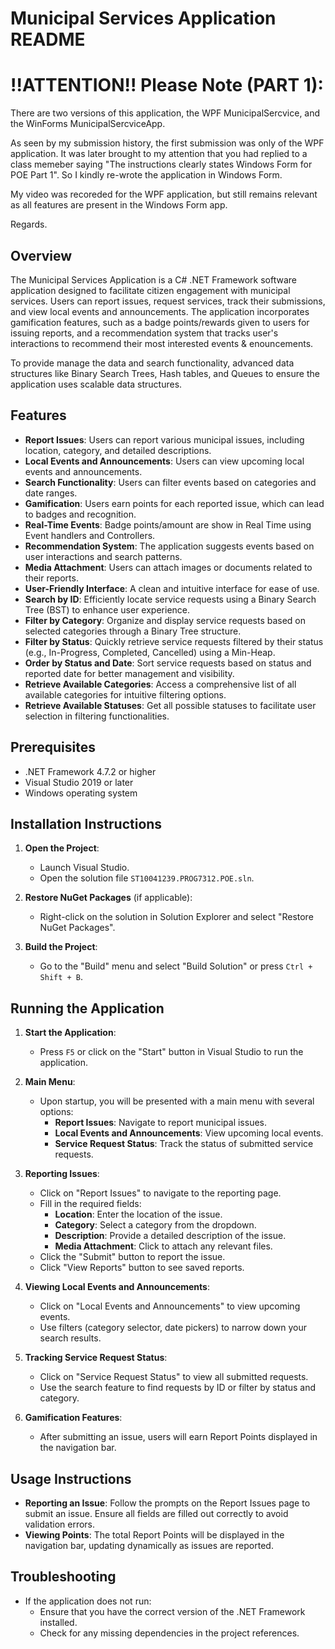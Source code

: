 # Municipal Services Application README

# !!ATTENTION!! Please Note (PART 1):

There are two versions of this application, the WPF MunicipalSercvice, and the WinForms MunicipalSercviceApp.

As seen by my submission history, the first submission was only of the WPF application.
It was later brought to my attention that you had replied to a class memeber saying "The instructions clearly states Windows Form for POE Part 1".
So I kindly re-wrote the application in Windows Form.

My video was recoreded for the WPF application, but still remains relevant as all features are present in the Windows Form app.

Regards.

## Overview

The Municipal Services Application is a C# .NET Framework software application designed to facilitate citizen engagement with municipal services. Users can report issues, request services, track their submissions, and view local events and announcements. The application incorporates gamification features, such as a badge points/rewards given to users for issuing reports, and a recommendation system that tracks user's interactions to recommend their most interested events & enouncements.

To provide manage the data and search functionality, advanced data structures like Binary Search Trees, Hash tables, and Queues to ensure the application uses scalable data structures.

## Features

- **Report Issues**: Users can report various municipal issues, including location, category, and detailed descriptions.
- **Local Events and Announcements**: Users can view upcoming local events and announcements.
- **Search Functionality**: Users can filter events based on categories and date ranges.
- **Gamification**: Users earn points for each reported issue, which can lead to badges and recognition.
- **Real-Time Events**: Badge points/amount are show in Real Time using Event handlers and Controllers.
- **Recommendation System**: The application suggests events based on user interactions and search patterns.
- **Media Attachment**: Users can attach images or documents related to their reports.
- **User-Friendly Interface**: A clean and intuitive interface for ease of use.
- **Search by ID**: Efficiently locate service requests using a Binary Search Tree (BST) to enhance user experience.
- **Filter by Category**: Organize and display service requests based on selected categories through a Binary Tree structure.
- **Filter by Status**: Quickly retrieve service requests filtered by their status (e.g., In-Progress, Completed, Cancelled) using a Min-Heap.
- **Order by Status and Date**: Sort service requests based on status and reported date for better management and visibility.
- **Retrieve Available Categories**: Access a comprehensive list of all available categories for intuitive filtering options.
- **Retrieve Available Statuses**: Get all possible statuses to facilitate user selection in filtering functionalities.

## Prerequisites

- .NET Framework 4.7.2 or higher
- Visual Studio 2019 or later
- Windows operating system

## Installation Instructions

1. **Open the Project**:

   - Launch Visual Studio.
   - Open the solution file `ST10041239.PROG7312.POE.sln`.

2. **Restore NuGet Packages** (if applicable):

   - Right-click on the solution in Solution Explorer and select "Restore NuGet Packages".

3. **Build the Project**:
   - Go to the "Build" menu and select "Build Solution" or press `Ctrl + Shift + B`.

## Running the Application

1. **Start the Application**:

   - Press `F5` or click on the "Start" button in Visual Studio to run the application.

2. **Main Menu**:

   - Upon startup, you will be presented with a main menu with several options:
     - **Report Issues**: Navigate to report municipal issues.
     - **Local Events and Announcements**: View upcoming local events.
     - **Service Request Status**: Track the status of submitted service requests.

3. **Reporting Issues**:

   - Click on "Report Issues" to navigate to the reporting page.
   - Fill in the required fields:
     - **Location**: Enter the location of the issue.
     - **Category**: Select a category from the dropdown.
     - **Description**: Provide a detailed description of the issue.
     - **Media Attachment**: Click to attach any relevant files.
   - Click the "Submit" button to report the issue.
   - Click "View Reports" button to see saved reports.

4. **Viewing Local Events and Announcements**:

   - Click on "Local Events and Announcements" to view upcoming events.
   - Use filters (category selector, date pickers) to narrow down your search results.

5. **Tracking Service Request Status**:

   - Click on "Service Request Status" to view all submitted requests.
   - Use the search feature to find requests by ID or filter by status and category.

6. **Gamification Features**:
   - After submitting an issue, users will earn Report Points displayed in the navigation bar.

## Usage Instructions

- **Reporting an Issue**: Follow the prompts on the Report Issues page to submit an issue. Ensure all fields are filled out correctly to avoid validation errors.
- **Viewing Points**: The total Report Points will be displayed in the navigation bar, updating dynamically as issues are reported.

## Troubleshooting

- If the application does not run:
  - Ensure that you have the correct version of the .NET Framework installed.
  - Check for any missing dependencies in the project references.
